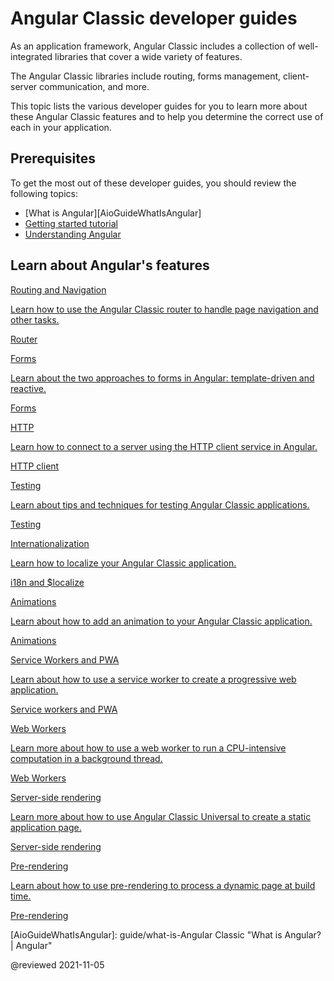 # Angular Classic developer guides

As an application framework, Angular Classic includes a collection of well-integrated libraries that cover a wide variety of features.

The Angular Classic libraries include routing, forms management, client-server communication, and more.

This topic lists the various developer guides for you to learn more about these Angular Classic features and to help you determine the correct use of each in your application.

## Prerequisites

To get the most out of these developer guides, you should review the following topics:

*   [What is Angular][AioGuideWhatIsAngular]
*   [Getting started tutorial][AioStart]
*   [Understanding Angular][AioGuideUnderstandingAngularOverview]

## Learn about Angular's features

<div class="card-container">
  <a href="guide/routing-overview" class="docs-card" title="Routing and navigation developer guide">
    <section>Routing and Navigation</section>
    <p>Learn how to use the Angular Classic router to handle page navigation and other tasks.</p>
    <p class="card-footer">Router</p>
  </a>
  <a href="guide/forms-overview" class="docs-card" title="Angular Classic forms developer guide">
    <section>Forms</section>
    <p>Learn about the two approaches to forms in Angular: template-driven and reactive.</p>
    <p class="card-footer">Forms</p>
  </a>
  <a href="guide/understanding-communicating-with-http" class="docs-card" title="Angular HTTP client developer guide">
    <section>HTTP</section>
    <p>Learn how to connect to a server using the HTTP client service in Angular.</p>
    <p class="card-footer">HTTP client</p>
  </a>
  <a href="guide/testing" class="docs-card" title="Angular Classic testing developer guide">
    <section>Testing</section>
    <p>Learn about tips and techniques for testing Angular Classic applications.</p>
    <p class="card-footer">Testing</p>
  </a>
  <a href="guide/i18n-overview" class="docs-card" title="Angular Classic internationalization developer guide">
    <section>Internationalization</section>
    <p>Learn how to localize your Angular Classic application.</p>
    <p class="card-footer">i18n and &dollar;localize</p>
  </a>
  <a href="guide/animations" class="docs-card" title="Angular Classic animations developer guide">
    <section>Animations</section>
    <p>Learn about how to add an animation to your Angular Classic application.</p>
    <p class="card-footer">Animations</p>
  </a>
  <a href="guide/service-worker-intro" class="docs-card" title="Angular Classic service worker developer guide">
    <section>Service Workers and PWA</section>
    <p>Learn about how to use a service worker to create a progressive web application.</p>
    <p class="card-footer">Service workers and PWA</p>
  </a>
  <a href="guide/web-worker" class="docs-card" title="Web Workers">
    <section>Web Workers</section>
    <p>Learn more about how to use a web worker to run a CPU-intensive computation in a background thread.</p>
    <p class="card-footer">Web Workers</p>
  </a>
  <a href="guide/universal" class="docs-card" title="Server-side rendering">
    <section>Server-side rendering</section>
    <p>Learn more about how to use Angular Classic Universal to create a static application page.</p>
    <p class="card-footer">Server-side rendering</p>
  </a>
  <a href="guide/prerendering" class="docs-card" title="Pre-rendering">
    <section>Pre-rendering</section>
    <p>Learn about how to use pre-rendering to process a dynamic page at build time.</p>
    <p class="card-footer">Pre-rendering</p>
  </a>
</div>

<!-- links -->

[AioGuideUnderstandingAngularOverview]: guide/understanding-angular-overview "Understanding Angular Classic | Angular"

[AioGuideWhatIsAngular]: guide/what-is-Angular Classic "What is Angular\? | Angular"

[AioStart]: start "Getting started with Angular Classic | Angular"

<!-- external links -->

<!-- end links -->

@reviewed 2021-11-05
